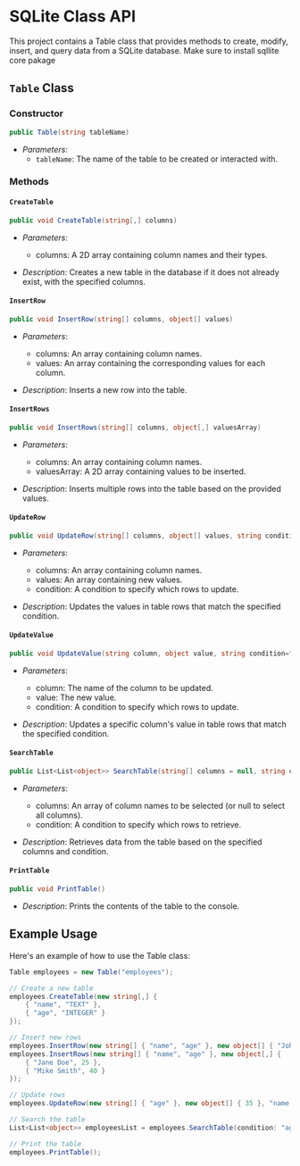 # SQLite Class API

This project contains a Table class that provides methods to create, modify, insert, and query data from a SQLite database.
Make sure to install sqllite core pakage

## `Table` Class

### Constructor
```csharp
public Table(string tableName)
```
- *Parameters*:
  - `tableName`: The name of the table to be created or interacted with.

### Methods

#### `CreateTable`
```csharp
public void CreateTable(string[,] columns)
```
- *Parameters*:
  - columns: A 2D array containing column names and their types.

- *Description*:
  Creates a new table in the database if it does not already exist, with the specified columns.

#### `InsertRow`
```csharp
public void InsertRow(string[] columns, object[] values)
```
- *Parameters*:
  - columns: An array containing column names.
  - values: An array containing the corresponding values for each column.

- *Description*:
  Inserts a new row into the table.

#### `InsertRows`
```csharp
public void InsertRows(string[] columns, object[,] valuesArray)
```
- *Parameters*:
  - columns: An array containing column names.
  - valuesArray: A 2D array containing values to be inserted.

- *Description*:
  Inserts multiple rows into the table based on the provided values.

#### `UpdateRow`
```csharp
public void UpdateRow(string[] columns, object[] values, string condition="1=1")
```
- *Parameters*:
  - columns: An array containing column names.
  - values: An array containing new values.
  - condition: A condition to specify which rows to update.

- *Description*:
  Updates the values in table rows that match the specified condition.

#### `UpdateValue`
```csharp
public void UpdateValue(string column, object value, string condition="1=1")
```
- *Parameters*:
  - column: The name of the column to be updated.
  - value: The new value.
  - condition: A condition to specify which rows to update.

- *Description*:
  Updates a specific column's value in table rows that match the specified condition.

#### `SearchTable`
```csharp
public List<List<object>> SearchTable(string[] columns = null, string condition = "1=1")
```
- *Parameters*:
  - columns: An array of column names to be selected (or null to select all columns).
  - condition: A condition to specify which rows to retrieve.

- *Description*:
  Retrieves data from the table based on the specified columns and condition.

#### `PrintTable`
```csharp
public void PrintTable()
```
- *Description*:
  Prints the contents of the table to the console.

## Example Usage

Here's an example of how to use the Table class:

```csharp
Table employees = new Table("employees");

// Create a new table
employees.CreateTable(new string[,] {
    { "name", "TEXT" },
    { "age", "INTEGER" }
});

// Insert new rows
employees.InsertRow(new string[] { "name", "age" }, new object[] { "John Doe", 30 });
employees.InsertRows(new string[] { "name", "age" }, new object[,] {
    { "Jane Doe", 25 },
    { "Mike Smith", 40 }
});

// Update rows
employees.UpdateRow(new string[] { "age" }, new object[] { 35 }, "name = 'John Doe'");

// Search the table
List<List<object>> employeesList = employees.SearchTable(condition: "age > 30");

// Print the table
employees.PrintTable();
```
